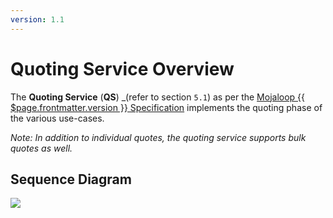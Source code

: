 ```yaml
---
version: 1.1
---
```


# Quoting Service Overview
The **Quoting Service** (**QS**) _(refer to section `5.1`) as per the [Mojaloop  {{ $page.frontmatter.version }} Specification](/api) implements the quoting phase of the various use-cases.

_Note: In addition to individual quotes, the quoting service supports bulk quotes as well._

## Sequence Diagram

![]("mojaloop-technical-overview/quoting-service/assets/diagrams/sequence/seq-quotes-1.0.0.plantuml")

